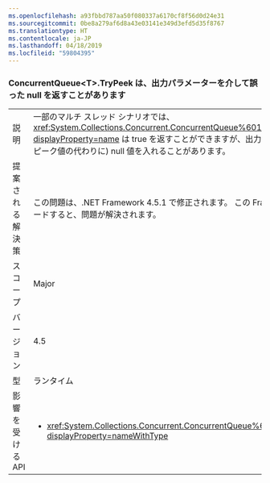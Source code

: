 ```yaml
---
ms.openlocfilehash: a93fbbd787aa50f080337a6170cf8f56d0d24e31
ms.sourcegitcommit: 0be8a279af6d8a43e03141e349d3efd5d35f8767
ms.translationtype: HT
ms.contentlocale: ja-JP
ms.lasthandoff: 04/18/2019
ms.locfileid: "59804395"
---
```

### <a name="concurrentqueuettrypeek-can-return-an-erroneous-null-via-its-out-parameter"></a>ConcurrentQueue\<T>.TryPeek は、出力パラメーターを介して誤った null を返すことがあります

|   |   |
|---|---|
|説明|一部のマルチ スレッド シナリオでは、<xref:System.Collections.Concurrent.ConcurrentQueue%601.TryPeek(%600@)?displayProperty=name> は true を返すことができますが、出力パラメーターに (正しいピーク値の代わりに) null 値を入れることがあります。|
|提案される解決策|この問題は、.NET Framework 4.5.1 で修正されます。 この Framework にアップグレードすると、問題が解決されます。|
|スコープ|Major|
|バージョン|4.5|
|型|ランタイム|
|影響を受ける API|<ul><li><xref:System.Collections.Concurrent.ConcurrentQueue%601.TryPeek(%600@)?displayProperty=nameWithType></li></ul>|
